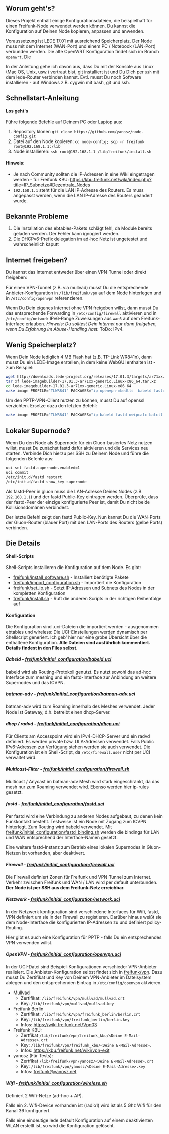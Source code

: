Worum geht's?
--------------------
Dieses Projekt enthält einige Konfigurationsdateien, die beispielhaft für einen Freifunk-Node verwendet werden können.
Du kannst die Konfiguration auf Deinen Node kopieren, anpassen und anwenden.

Voraussetzung ist LEDE 17.01 mit ausreichend Speicherplatz. Der Node muss mit dem Internet (WAN-Port) und einem PC / Notebook (LAN-Port) verbunden werden.
Die alte OpenWRT Konfiguration findet sich im Branch `openwrt`. Die

In der Anleitung gehe ich davon aus, dass Du mit der Konsole aus Linux (Mac OS, Unix, usw.) vertraut bist, git installiert ist und Du Dich per `ssh` mit dem lede-Router verbinden kannst. Evtl. musst Du noch Software installieren - auf Windows z.B. cygwin mit bash, git und ssh.

Schnellstart-Anleitung
------------------------
#### Los geht's

Führe folgende Befehle auf Deinem PC oder Laptop aus:

1. Repository klonen `git clone https://github.com/yanosz/node-config.git`
2. Datei auf den Node kopieren: `cd node-config; scp -r freifunk root@192.168.1.1:/lib`
3. Node installieren: `ssh root@192.168.1.1 /lib/freifunk/install.sh`

#### Hinweis: 
* Je nach Community sollten die IP-Adressen in eine Wiki eingetragen werden - für Freifunk KBU:  https://kbu.freifunk.net/wiki/index.php?title=IP_Subnetze#Dezentrale_Nodes
* `192.168.1.1` steht für die LAN IP-Adresse des Routers. Es muss angepasst werden, wenn die LAN IP-Adresse des Routers geändert wurde.


Bekannte Probleme
-----------------------
1. Die Installation des ebtables-Pakets schlägt fehl, da Module bereits geladen werden. Der Fehler kann ignogiert werden. 
2. Die DHCPv6-Prefix delegation im ad-hoc Netz ist ungetestet und wahrscheinlich kaputt


Internet freigeben?
------------------------
Du kannst das Internet entweder über einen VPN-Tunnel oder direkt freigeben:

Für einen VPN-Tunnel (z.B. via mullvad) musst Du die entsprechende Anbieter-Konfiguration in `/lib/freifunk/vpn` auf dem Node hinterlegen und in `/etc/config/openvpn` referenzieren.

Wenn Du  Dein eigenes Internet ohne VPN freigeben willst, dann musst Du das entsprechende Forwarding in `/etc/config/firewall` aktivieren und in `/etc/config/network` IPv6-Range Zuweisungen aus `wan6` auf dem Freifunk-Interface erlauben. 
*Hinweis: Du solltest Dein Internet nur dann freigeben, wenn Du Erfahrung im Abuse-Handling hast.* ToDo: IPv4.

Wenig Speicherplatz?
----------------------
Wenn Dein Node lediglich 4 MB Flash hat (z.B. TP-Link WR841n), dann musst Du ein LEDE-Image erstellen, in dem keine WebGUI enthalten ist - zum Beispiel:
```bash
wget http://downloads.lede-project.org/releases/17.01.3/targets/ar71xx/generic/lede-imagebuilder-17.01.3-ar71xx-generic.Linux-x86_64.tar.xz
tar xf lede-imagebuilder-17.01.3-ar71xx-generic.Linux-x86_64.tar.xz
cd lede-imagebuilder-17.01.3-ar71xx-generic.Linux-x86_64
make image PROFILE="TLWR841" PACKAGES="ip openvpn-mbedtls  babeld fastd owipcalc batctl haveged kmod-nf-nathelper-extra kmod-pptp ppp-mod-pptp  ebtables kmod-ebtables-ipv4"
```

Um den PPTP-VPN-Client nutzen zu können, musst Du auf openssl verzichten. Ersetze dazu den letzten Befehl:
```bash
make image PROFILE="TLWR841" PACKAGES="ip babeld fastd owipcalc batctl haveged kmod-nf-nathelper-extra kmod-pptp ppp-mod-pptp  ebtables kmod-ebtables-ipv4 kmod-nf-nathelper-extra kmod-pptp ppp-mod-pptp"
```


Lokaler Supernode?
---------------------
Wenn Du den Node als Supernode für ein Gluon-basiertes Netz nutzen willst, musst Du zunächst fastd dafür aktivieren und die Services neu starten.
Verbinde Dich hierzu per SSH zu Deinem Node und führe die folgenden Befehle aus:

```bash
uci set fastd.supernode.enabled=1
uci commit
/etc/init.d/fastd restart
/etc/init.d/fastd show_key supernode
```
Als fastd-Peer in gluon muss die LAN-Adresse Deines Nodes (z.B. `192.168.1.1`) und der fastd Public-Key eintragen werden. Überprüfe, dass der fastd-Peer der einzige konfigurierte Peer ist, damit Du nicht beide Kollisionsdomänen verbindest.

Der letzte Befehl zeigt den fastd Public-Key. Nun kannst Du die WAN-Ports der Gluon-Router (blauer Port) mit den LAN-Ports des Routers (gelbe Ports) verbinden. 

Die Details
-----------------------
#### Shell-Scripts
Shell-Scripts installieren die Konfiguration auf dem Node. Es gibt:
* [freifunk/install_software.sh](freifunk/install_software.sh) - Installiert benötigte Pakete
* [freifunk/import_configuration.sh](freifunk/import_configuration.sh) - Importiert die Konfiguration
* [freifunk/set_ip.sh](freifunk/set_ip.sh) - Setzt IP-Adressen und Subnets des Nodes in der kompletten Konfiguration
* [freifunk/install.sh](freifunk/install.sh) - Ruft die anderen Scripts in der richtigen Reihenfolge auf

#### Konfiguration
Die Konfiguration sind .uci-Dateien die importiert werden - ausgenommen ebtables und wireless: Die UCI-Einstellungen werden dynamisch per Shellscript generiert. Ich geb' hier nur eine grobe Übersicht über die enthaltene Konfiguration. **Alle Dateien sind ausführlich kommentiert. Details findest in den Files selbst**. 

##### Babeld - [freifunk/initial_configuration/babeld.uci](freifunk/initial_configuration/babeld.uci)
babeld wird als Routing-Protokoll genutzt. Es nutzt sowohl das ad-hoc Interface zum meshing und ein fastd-Interface zur Anbindung an weitere Supernodes und das ICVPN.

##### batman-adv - [freifunk/initial_configuration/batman-adv.uci](freifunk/initial_configuration/batman-adv.uci)
batman-adv wird zum Roaming innerhalb des Meshes verwendet. Jeder Node ist Gateway, d.h. betreibt einen dhcp-Server.

##### dhcp / radvd - [freifunk/initial_configuration/dhcp.uci](freifunk/initial_configuration/dhcp.uci)
Für Clients am Accesspoint wird ein IPv4-DHCP-Server und ein radvd definiert. Es werden private bzw. ULA-Adressen verwendet. Falls Public IPv6-Adressen zur Verfügung stehen werden sie auch verwendet. Die Konfiguration ist ein Shell-Script, da `/etc/firewall.user` nicht per UCI verwaltet wird.

##### Multicast-Filter - [freifunk/initial_configuration/firewall.sh](freifunk/initial_configuration/firewall.sh)
Multicast / Anycast im batman-adv Mesh wird stark eingeschränkt, da das mesh nur zum Roaming verwendet wird.
Ebenso werden hier ip-rules gesetzt.

##### fastd - [freifunk/initial_configuration/fastd.uci](freifunk/initial_configuration/fastd.uci)
Per fastd wird eine Verbindung zu anderen Nodes aufgebaut, zu denen kein Funkkontakt besteht. Testweise ist ein Node mit Zugang zum ICVPN hinterlegt. Zum Routing wird babeld verwendet. Mit [freifunk/initial_configuration/fastd_binding.sh](freifunk/initial_configuration/fastd_binding.sh) werden die bindings für LAN und WAN entsprechend der Interface-Namen gesetzt.

Eine weitere fastd-Instanz zum Betrieb eines lokalen Supernodes in Gluon-Netzen ist vorhanden, aber deaktivert.

##### Firewall - [freifunk/initial_configuration/firewall.uci](freifunk/initial_configuration/firewall.uci)
Die Firewall definiert Zonen für Freifunk und VPN-Tunnel zum Internet. Verkehr zwischen Freifunk und WAN / LAN wird per default unterbunden.
**Der Node ist per SSH aus dem Freifunk-Netz erreichbar.** 


##### Netzwerk - [freifunk/initial_configuration/network.uci](freifunk/initial_configuration/network.uci)
In der Netzwerk konfiguration sind verschiedene Interfaces für Wifi, fastd, VPN definiert um sie in der Firewall zu registieren.
Darüber hinaus weißt sie dem Node-Interface die konfigurierten IP-Adressen zu und definiert policy-Routing.

Hier gibt es auch eine Konfiguration für PPTP - falls Du ein entsprechendes VPN verwenden willst.

##### OpenVPN - [freifunk/initial_configuration/openvpn.uci](freifunk/initial_configuration/openvpn.uci)
In der UCI-Datei sind Beispiel-Konfigurationen verschieder VPN-Anbieter realisiert. Die Anbieter-Konfiguration selbst findet sich in [freifunk/vpn](freifunk/vpn). Dazu musst Du Zertifikat und Key von Deinem VPN-Anbieter im Dateisystem ablegen und den entsprechenden Eintrag in `/etc/config/openvpn` aktvieren. 

- Mullvad 
    - Zertifikat: `/lib/freifunk/vpn/mullvad/mullvad.crt`
    - Key: `/lib/freifunk/vpn/mullvad/mullvad.key`
- Freifunk Berlin 
    -  Zertifikat: `/lib/freifunk/vpn/freifunk_berlin/berlin.crt`
    -  Key: `/lib/freifunk/vpn/freifunk_berlin/berlin.key`
    -  Infos:  https://wiki.freifunk.net/Vpn03
- Freifunk KBU: 
    - Zertfikat `/lib/freifunk/vpn/freifunk_kbu/<Deine E-Mail-Adresse>.crt` 
    - Key: `/lib/freifunk/vpn/freifunk_kbu/<Deine E-Mail-Adresse>.`
    - Infos: https://kbu.freifunk.net/wiki/vpn-exit
- yanosz (Für Tests): 
    - Zertfikat `/lib/freifunk/vpn/yanosz/<Deine E-Mail-Adresse>.crt` 
    - Key: `/lib/freifunk/vpn/yanosz/<Deine E-Mail-Adresse>.key`
    - Infos: freifunk@yanosz.net

##### Wifi - [freifunk/initial_configuration/wireless.sh](freifunk/initial_configuration/wireless.sh)
Definiert 2 Wifi-Netze (ad-hoc + AP).

Falls ein 2. Wifi-Device vorhanden ist (radio1) wird ist als 5 Ghz Wifi für den Kanal 36 konfiguriert.

Falls eine eindeutige lede default Konfiguration auf einem deaktivierten WLAN erstellt ist, so wird die Konfiguration gelöscht.

